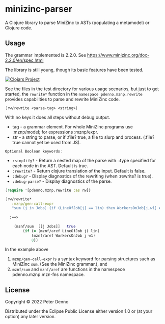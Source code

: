 # minizinc-parser

A Clojure library to parse MiniZinc to ASTs (populating a metamodel) or Clojure code.

## Usage

The grammar implemented is 2.2.0. See https://www.minizinc.org/doc-2.2.0/en/spec.html

The library is still young, though its basic features have been tested.

[![Clojars Project](https://img.shields.io/clojars/v/com.github.pdenno/minizinc-parser.svg)](https://clojars.org/com.github.pdenno/minizinc-parser)

See the files in the test directory for various usage scenarios, but just to get started, 
the `rewrite*` function in the `namespace pdenno.mznp.rewrite` provides capabilities to parse and rewrite MiniZinc code.

`(rw/rewrite <parse-tag> <string>)`

With no keys it does all steps without debug output.

   -   tag - a grammar element. For whole MiniZinc programs use :mznp/model; for expressions :mznp/expr.
   -   str - a string to parse, or if :file? true, a file to slurp and process. (:file? true cannot yet be used from JS).

    Optional Boolean keywords:
   -   `:simplify?`    - Return a nested map of the parse with ::type specified for each node in the AST. Default is true.
   -   `:rewrite?`     - Return clojure translation of the input. Default is false.
   -   `:debug?`       - Display diagnostics of the rewriting (when :rewrite? is true).
   -   `:debug-parse?` - Display diagnostics of the parse.

```clojure
(require '[pdenno.mznp.rewrite :as rw])

(rw/rewrite* 
   :mznp/gen-call-expr 
   "sum (j in Jobs) (if (LineOfJob[j] == lin) then WorkersOnJob[j,w1] else 0 endif)")
   
  :==> 
  
    (mznf/sum  [[j Jobs]]   true
        (if (= (mznf/aref LineOfJob j) lin)
		    (mznf/aref WorkersOnJob j w1)
			0))
```		
In the example above
   1. `mznp/gen-call-expr` is a syntax keyword for parsing structures such as MiniZinc `sum`. (See the MiniZinc grammar.), and
   2. `mznf/sum` and `mznf/aref` are functions in the namespece pdenno.mznp.mzn-fns namespace.

## License

Copyright © 2022 Peter Denno

Distributed under the Eclipse Public License either version 1.0 or (at your option) any later version.
